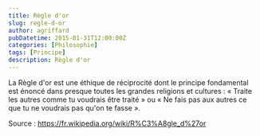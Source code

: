 ```yaml
---
title: Règle d'or
slug: regle-d-or
author: agriffard
pubDatetime: 2015-01-31T12:00:00Z
categories: [Philosophie]
tags: [Principe]
description: Règle d'or
---
```


La Règle d'or est une éthique de réciprocité dont le principe fondamental est énoncé dans presque toutes les grandes religions et cultures : « Traite les autres comme tu voudrais être traité » ou « Ne fais pas aux autres ce que tu ne voudrais pas qu'on te fasse ».

Source : <https://fr.wikipedia.org/wiki/R%C3%A8gle_d%27or>
